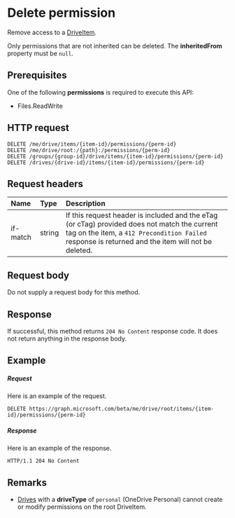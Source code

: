 # Delete permission

Remove access to a [DriveItem](../resources/driveitem.md).

Only permissions that are not inherited can be deleted.
The **inheritedFrom** property must be `null`.

## Prerequisites
One of the following **permissions** is required to execute this API:

  * Files.ReadWrite

## HTTP request

<!-- { "blockType": "ignored" } -->
```http
DELETE /me/drive/items/{item-id}/permissions/{perm-id}
DELETE /me/drive/root:/{path}:/permissions/{perm-id}
DELETE /groups/{group-id}/drive/items/{item-id}/permissions/{perm-id}
DELETE /drives/{drive-id}/items/{item-id}/permissions/{perm-id}
```

## Request headers

| Name          | Type   | Description                                                                                                                                                                                       |
|:--------------|:-------|:--------------------------------------------------------------------------------------------------------------------------------------------------------------------------------------------------|
| if-match      | string | If this request header is included and the eTag (or cTag) provided does not match the current tag on the item, a `412 Precondition Failed` response is returned and the item will not be deleted. |

## Request body
Do not supply a request body for this method.

## Response
If successful, this method returns `204 No Content` response code.
It does not return anything in the response body.

## Example

##### Request

Here is an example of the request.

<!-- {
  "blockType": "request",
  "name": "delete_permission"
}-->
```http
DELETE https://graph.microsoft.com/beta/me/drive/root/items/{item-id}/permissions/{perm-id}
```

##### Response

Here is an example of the response.

<!-- {
  "blockType": "response",
  "truncated": false
} -->
```http
HTTP/1.1 204 No Content
```

## Remarks

* [Drives](../resources/drive.md) with a **driveType** of `personal` (OneDrive Personal) cannot create or modify permissions on the root DriveItem. 

<!-- uuid: 8fcb5dbc-d5aa-4681-8e31-b001d5168d79
2015-10-25 14:57:30 UTC -->
<!-- {
  "type": "#page.annotation",
  "description": "Delete permission",
  "keywords": "",
  "section": "documentation",
  "tocPath": "OneDrive/Item/Delete permission"
}-->
